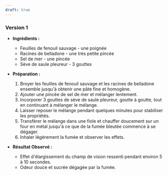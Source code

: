```yaml
---
draft: true
---
```


### Version 1

- **Ingrédients :**
  - Feuilles de fenouil sauvage - une poignée
  - Racines de belladone - une très petite pincée
  - Sel de mer - une pincée
  - Sève de saule pleureur - 3 gouttes

- **Préparation :**
  1. Broyer les feuilles de fenouil sauvage et les racines de belladone ensemble jusqu'à obtenir une pâte fine et homogène.
  2. Ajouter une pincée de sel de mer et mélanger lentement.
  3. Incorporer 3 gouttes de sève de saule pleureur, goutte à goutte, tout en continuant à mélanger le mélange.
  4. Laisser reposer le mélange pendant quelques minutes pour stabiliser les propriétés.
  5. Transférer le mélange dans une fiole et chauffer doucement sur un four en métal jusqu'à ce que de la fumée bleutée commence à se dégager.
  6. Inhaler légèrement la fumée et observer les effets.

- **Résultat Observé :**
  - Effet d'élargissement du champ de vision ressenti pendant environ 5 à 10 secondes.
  - Odeur douce et sucrée dégagée par la fumée.